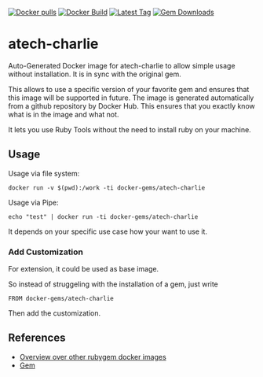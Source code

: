 [![Docker pulls](https://img.shields.io/docker/pulls/rubygem/atech-charlie.svg)](https://hub.docker.com/r/rubygem/atech-charlie/)
[![Docker Build](https://img.shields.io/docker/automated/rubygem/atech-charlie.svg)](https://hub.docker.com/r/rubygem/atech-charlie/)
[![Latest Tag](https://img.shields.io/github/tag/docker-rubygem/atech-charlie.svg)](https://hub.docker.com/r/rubygem/atech-charlie/)
[![Gem Downloads](https://img.shields.io/gem/dt/atech-charlie.svg)](https://rubygems.org/gems/atech-charlie/)
# atech-charlie

Auto-Generated Docker image for atech-charlie to allow simple usage without installation.
It is in sync with the original gem.

This allows to use a specific version of your favorite gem and ensures that this image will be supported in future.
The image is generated automatically from a github repository by Docker Hub.
This ensures that you exactly know what is in the image and what not.

It lets you use Ruby Tools without the need to install ruby on your machine.

## Usage

Usage via file system:

`docker run -v $(pwd):/work -ti docker-gems/atech-charlie`

Usage via Pipe:

`echo "test" | docker run -ti docker-gems/atech-charlie`

It depends on your specific use case how your want to use it.

### Add Customization

For extension, it could be used as base image.

So instead of struggeling with the installation of a gem, just write

`FROM docker-gems/atech-charlie`

Then add the customization.

## References

 - [Overview over other rubygem docker images](https://github.com/thinkbot/docker-rubygem)
 - [Gem](https://rubygems.org/gems/atech-charlie/)
